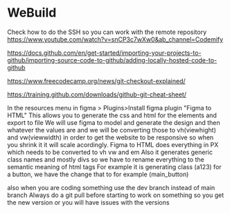 # WeBuild

Check how to do the SSH so you can work with the remote repository
https://www.youtube.com/watch?v=snCP3c7wXw0&ab_channel=Codemify

https://docs.github.com/en/get-started/importing-your-projects-to-github/importing-source-code-to-github/adding-locally-hosted-code-to-github

https://www.freecodecamp.org/news/git-checkout-explained/

https://training.github.com/downloads/github-git-cheat-sheet/

In the resources menu in figma > Plugins>Install figma plugin "Figma to HTML"
This allows you to generate the css and html for the elements and export to file
We will use figma to model and generate the design and then whatever the 
values are and we will be converting those to vh(viewhight) and vw(viewwidth) in order
to get the website to be responsive so when you shrink it it will scale acordingly. 
Figma to HTML does everything in PX which needs to be converted to vh vw and em
Also it generates generic class names and mostly divs so we have to rename everything to the semantic meaning 
of html tags 
For example it is generating class (a123) for a button, we have the change that to for example (main_button)

also when you are coding something use the dev branch instead of main branch
Always do a git pull before starting to work on something so you get the new version
or you will have issues with the versions 